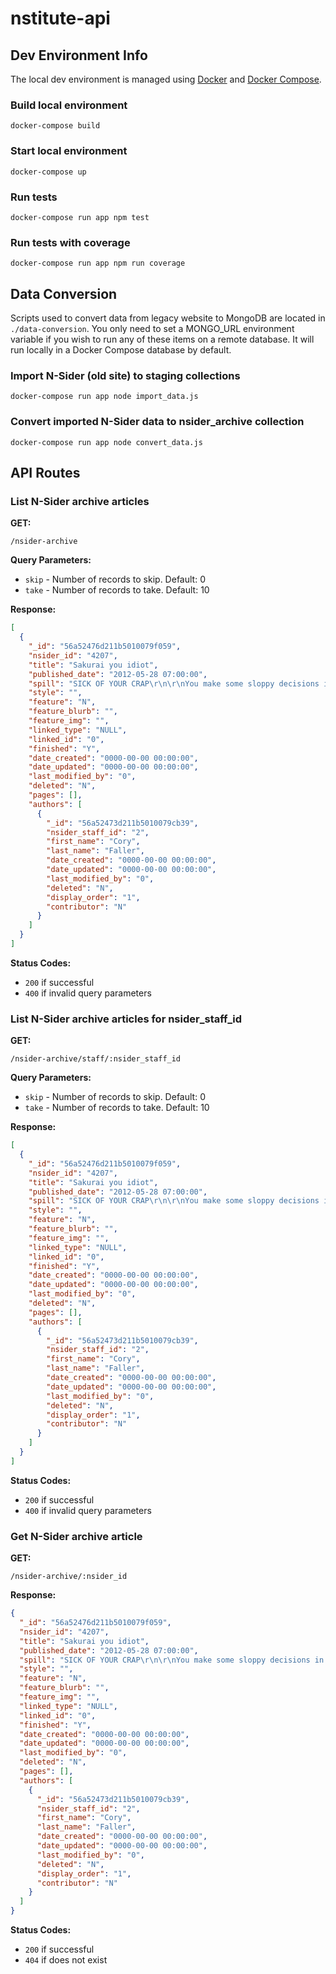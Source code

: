 # nstitute-api



## Dev Environment Info

The local dev environment is managed using [Docker](https://www.docker.com/) and [Docker Compose](https://docs.docker.com/compose/).


### Build local environment
```
docker-compose build
```


### Start local environment
```
docker-compose up
```

### Run tests
```
docker-compose run app npm test
```

### Run tests with coverage
```
docker-compose run app npm run coverage
```


## Data Conversion

Scripts used to convert data from legacy website to MongoDB are located in `./data-conversion`. You only need to set a MONGO_URL environment variable if you wish to run any of these items on a remote database. It will run locally in a Docker Compose database by default.


### Import N-Sider (old site) to staging collections

```
docker-compose run app node import_data.js
```


### Convert imported N-Sider data to nsider_archive collection

```
docker-compose run app node convert_data.js
```



## API Routes


### List N-Sider archive articles

**GET:**
```
/nsider-archive
```

**Query Parameters:**

* `skip` - Number of records to skip. Default: 0
* `take` - Number of records to take. Default: 10

**Response:**
```json
[
  {
    "_id": "56a52476d211b5010079f059",
    "nsider_id": "4207",
    "title": "Sakurai you idiot",
    "published_date": "2012-05-28 07:00:00",
    "spill": "SICK OF YOUR CRAP\r\n\r\nYou make some sloppy decisions in your single player games let me tell you.  It's easy to beat a thing sure but the second you try to do the harder challenges they end up being hard because of frustrating STUPID things.\r\n\r\nKid Dick at the moment here.  Intensity down a level when you die.  BITE ME.  Half of the shit in the game is \"do this at this intensity.\"  Challenges, certain doors, etc.  The intensity itself is CHALLENGE ENOUGH.  Everything's harder.  But they carry with them the secondary requirement of \"never die ever.\"  Are you fucking me.  I play a level for 15 minutes and die and nope, have to restart completely for this dinky little challenge, because you think \"aw he died better make it a level easier.\"  It's HARD but it's hard for frustrating annoying-ass reasons.  \"Replay everything.\"  Forced replaying of 20-minute levels upon failure is not FUN, it's STUPID.\r\n\r\n[center][img=1][/center]\r\n\r\nYou want to penalize me?  Fine, make me spend hearts again to maintain the intensity upon death.  But do not PERMA-LOWER it and force me to REDO EVERYTHING.\r\n\r\nNOT FUN.\r\n\r\nYOU ARE STUPID.\r\n\r\nYou do this a lot, MasaHiro, this sort of extreme-fuck stuff.  It was all over the place in the Subspace Emissary in SSBB.  I think you are OUT OF CONTROL when not being managed by a Nintendo producer.  I am not sure you have that \"Nintendo sense\" that keeps a game accessible and not really annoying.  You can be hard without being stupid.  So LESS STUPID.\r\n\r\nScore: 9/10",
    "style": "",
    "feature": "N",
    "feature_blurb": "",
    "feature_img": "",
    "linked_type": "NULL",
    "linked_id": "0",
    "finished": "Y",
    "date_created": "0000-00-00 00:00:00",
    "date_updated": "0000-00-00 00:00:00",
    "last_modified_by": "0",
    "deleted": "N",
    "pages": [],
    "authors": [
      {
        "_id": "56a52473d211b5010079cb39",
        "nsider_staff_id": "2",
        "first_name": "Cory",
        "last_name": "Faller",
        "date_created": "0000-00-00 00:00:00",
        "date_updated": "0000-00-00 00:00:00",
        "last_modified_by": "0",
        "deleted": "N",
        "display_order": "1",
        "contributor": "N"
      }
    ]
  }
]
```

**Status Codes:**
* `200` if successful
* `400` if invalid query parameters



### List N-Sider archive articles for nsider_staff_id

**GET:**
```
/nsider-archive/staff/:nsider_staff_id
```

**Query Parameters:**

* `skip` - Number of records to skip. Default: 0
* `take` - Number of records to take. Default: 10

**Response:**
```json
[
  {
    "_id": "56a52476d211b5010079f059",
    "nsider_id": "4207",
    "title": "Sakurai you idiot",
    "published_date": "2012-05-28 07:00:00",
    "spill": "SICK OF YOUR CRAP\r\n\r\nYou make some sloppy decisions in your single player games let me tell you.  It's easy to beat a thing sure but the second you try to do the harder challenges they end up being hard because of frustrating STUPID things.\r\n\r\nKid Dick at the moment here.  Intensity down a level when you die.  BITE ME.  Half of the shit in the game is \"do this at this intensity.\"  Challenges, certain doors, etc.  The intensity itself is CHALLENGE ENOUGH.  Everything's harder.  But they carry with them the secondary requirement of \"never die ever.\"  Are you fucking me.  I play a level for 15 minutes and die and nope, have to restart completely for this dinky little challenge, because you think \"aw he died better make it a level easier.\"  It's HARD but it's hard for frustrating annoying-ass reasons.  \"Replay everything.\"  Forced replaying of 20-minute levels upon failure is not FUN, it's STUPID.\r\n\r\n[center][img=1][/center]\r\n\r\nYou want to penalize me?  Fine, make me spend hearts again to maintain the intensity upon death.  But do not PERMA-LOWER it and force me to REDO EVERYTHING.\r\n\r\nNOT FUN.\r\n\r\nYOU ARE STUPID.\r\n\r\nYou do this a lot, MasaHiro, this sort of extreme-fuck stuff.  It was all over the place in the Subspace Emissary in SSBB.  I think you are OUT OF CONTROL when not being managed by a Nintendo producer.  I am not sure you have that \"Nintendo sense\" that keeps a game accessible and not really annoying.  You can be hard without being stupid.  So LESS STUPID.\r\n\r\nScore: 9/10",
    "style": "",
    "feature": "N",
    "feature_blurb": "",
    "feature_img": "",
    "linked_type": "NULL",
    "linked_id": "0",
    "finished": "Y",
    "date_created": "0000-00-00 00:00:00",
    "date_updated": "0000-00-00 00:00:00",
    "last_modified_by": "0",
    "deleted": "N",
    "pages": [],
    "authors": [
      {
        "_id": "56a52473d211b5010079cb39",
        "nsider_staff_id": "2",
        "first_name": "Cory",
        "last_name": "Faller",
        "date_created": "0000-00-00 00:00:00",
        "date_updated": "0000-00-00 00:00:00",
        "last_modified_by": "0",
        "deleted": "N",
        "display_order": "1",
        "contributor": "N"
      }
    ]
  }
]
```

**Status Codes:**
* `200` if successful
* `400` if invalid query parameters



### Get N-Sider archive article

**GET:**
```
/nsider-archive/:nsider_id
```

**Response:**
```json
{
  "_id": "56a52476d211b5010079f059",
  "nsider_id": "4207",
  "title": "Sakurai you idiot",
  "published_date": "2012-05-28 07:00:00",
  "spill": "SICK OF YOUR CRAP\r\n\r\nYou make some sloppy decisions in your single player games let me tell you.  It's easy to beat a thing sure but the second you try to do the harder challenges they end up being hard because of frustrating STUPID things.\r\n\r\nKid Dick at the moment here.  Intensity down a level when you die.  BITE ME.  Half of the shit in the game is \"do this at this intensity.\"  Challenges, certain doors, etc.  The intensity itself is CHALLENGE ENOUGH.  Everything's harder.  But they carry with them the secondary requirement of \"never die ever.\"  Are you fucking me.  I play a level for 15 minutes and die and nope, have to restart completely for this dinky little challenge, because you think \"aw he died better make it a level easier.\"  It's HARD but it's hard for frustrating annoying-ass reasons.  \"Replay everything.\"  Forced replaying of 20-minute levels upon failure is not FUN, it's STUPID.\r\n\r\n[center][img=1][/center]\r\n\r\nYou want to penalize me?  Fine, make me spend hearts again to maintain the intensity upon death.  But do not PERMA-LOWER it and force me to REDO EVERYTHING.\r\n\r\nNOT FUN.\r\n\r\nYOU ARE STUPID.\r\n\r\nYou do this a lot, MasaHiro, this sort of extreme-fuck stuff.  It was all over the place in the Subspace Emissary in SSBB.  I think you are OUT OF CONTROL when not being managed by a Nintendo producer.  I am not sure you have that \"Nintendo sense\" that keeps a game accessible and not really annoying.  You can be hard without being stupid.  So LESS STUPID.\r\n\r\nScore: 9/10",
  "style": "",
  "feature": "N",
  "feature_blurb": "",
  "feature_img": "",
  "linked_type": "NULL",
  "linked_id": "0",
  "finished": "Y",
  "date_created": "0000-00-00 00:00:00",
  "date_updated": "0000-00-00 00:00:00",
  "last_modified_by": "0",
  "deleted": "N",
  "pages": [],
  "authors": [
    {
      "_id": "56a52473d211b5010079cb39",
      "nsider_staff_id": "2",
      "first_name": "Cory",
      "last_name": "Faller",
      "date_created": "0000-00-00 00:00:00",
      "date_updated": "0000-00-00 00:00:00",
      "last_modified_by": "0",
      "deleted": "N",
      "display_order": "1",
      "contributor": "N"
    }
  ]
}
```

**Status Codes:**
* `200` if successful
* `404` if does not exist
